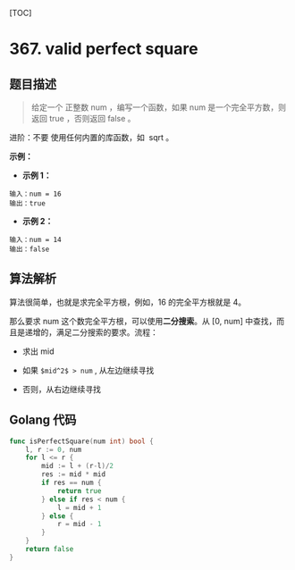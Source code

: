 [TOC]

# 367. valid perfect square

## 题目描述

>  给定一个 正整数 num ，编写一个函数，如果 num 是一个完全平方数，则返回 true ，否则返回 false 。

进阶：不要 使用任何内置的库函数，如  sqrt 。

**示例：**

- **示例 1：**

```shell
输入：num = 16
输出：true
```

- **示例 2：**

```shell
输入：num = 14
输出：false
```

## 算法解析

算法很简单，也就是求完全平方根，例如，16 的完全平方根就是 4。

那么要求 num 这个数完全平方根，可以使用**二分搜索**。从 [0, num] 中查找，而且是递增的，满足二分搜索的要求。流程：

- 求出 mid

- 如果 `$mid^2$ > num` , 从左边继续寻找

- 否则，从右边继续寻找

## Golang 代码

```go
func isPerfectSquare(num int) bool {
    l, r := 0, num
    for l <= r {
        mid := l + (r-l)/2
        res := mid * mid
        if res == num {
            return true
        } else if res < num {
            l = mid + 1
        } else {
            r = mid - 1
        }
    }
    return false
}
```
